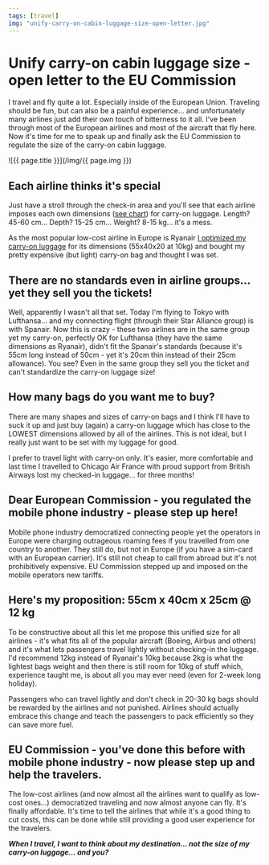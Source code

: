 ```yaml
---
tags: [travel]
img: "unify-carry-on-cabin-luggage-size-open-letter.jpg"
---
```


# Unify carry-on cabin luggage size - open letter to the EU Commission


I travel and fly quite a lot. Especially inside of the European Union. Traveling should be fun, but can also be a painful experience... and unfortunately many airlines just add their own touch of bitterness to it all. I've been through most of the European airlines and most of the aircraft that fly here. Now it's time for me to speak up and finally ask the EU Commission to regulate the size of the carry-on cabin luggage.

<!--More-->

![{{ page.title }}](/img/{{ page.img }})

## Each airline thinks it's special

Just have a stroll through the check-in area and you'll see that each airline imposes each own dimensions ([see chart](http://www.dpsoftware.co.uk/airlines/)) for carry-on luggage. Length? 45-60 cm... Depth? 15-25 cm... Weight? 8-15 kg... it's a mess.

As the most popular low-cost airline in Europe is Ryanair [I optimized my carry-on luggage](http://www.MichaelNozbe.com/how-i-pack-in-carry-on-for-1-2-weeks-producti) for its dimensions (55x40x20 at 10kg) and bought my pretty expensive (but light) carry-on bag and thought I was set.

## There are no standards even in airline groups… yet they sell you the tickets!

Well, apparently I wasn't all that set. Today I'm flying to Tokyo with Lufthansa... and my connecting flight (through their Star Alliance group) is with Spanair. Now this is crazy - these two airlines are in the same group yet my carry-on, perfectly OK for Lufthansa (they have the same dimensions as Ryanair), didn't fit the Spanair's standards (because it's 55cm long instead of 50cm - yet it's 20cm thin instead of their 25cm allowance). You see? Even in the same group they sell you the ticket and can't standardize the carry-on luggage size!

## How many bags do you want me to buy?

There are many shapes and sizes of carry-on bags and I think I'll have to suck it up and just buy (again) a carry-on luggage which has close to the LOWEST dimensions allowed by all of the airlines. This is not ideal, but I really just want to be set with my luggage for good.

I prefer to travel light with carry-on only. It's easier, more comfortable and last time I travelled to Chicago Air France with proud support from British Airways lost my checked-in luggage… for three months!

## Dear European Commission - you regulated the mobile phone industry - please step up here!

Mobile phone industry democratized connecting people yet the operators in Europe were charging outrageous roaming fees if you travelled from one country to another. They still do, but not in Europe (if you have a sim-card with an European carrier). It's still not cheap to call from abroad but it's not prohibitively expensive. EU Commission stepped up and imposed on the mobile operators new tariffs.

## Here's my proposition: 55cm x 40cm x 25cm @ 12 kg

To be constructive about all this let me propose this unified size for all airlines - it's what fits all of the popular aircraft (Boeing, Airbus and others) and it's what lets passengers travel lightly without checking-in the luggage. I'd recommend 12kg instead of Ryanair's 10kg because 2kg is what the lightest bags weight and then there is still room for 10kg of stuff which, experience taught me, is about all you may ever need (even for 2-week long holiday).

Passengers who can travel lightly and don't check in 20-30 kg bags should be rewarded by the airlines and not punished. Airlines should actually embrace this change and teach the passengers to pack efficiently so they can save more fuel.

## EU Commission - you've done this before with mobile phone industry - now please step up and help the travelers.

The low-cost airlines (and now almost all the airlines want to qualify as low-cost ones…) democratized traveling and now almost anyone can fly. It's finally affordable. It's time to tell the airlines that while it's a good thing to cut costs, this can be done while still providing a good user experience for the travelers.

_**When I travel, I want to think about my destination… not the size of my carry-on luggage… and you?**_

  
  
  
 

  



[n]: https://michael.gratis/nozbe